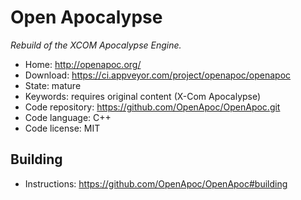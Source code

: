 # Open Apocalypse

_Rebuild of the XCOM Apocalypse Engine._

- Home: http://openapoc.org/
- Download: https://ci.appveyor.com/project/openapoc/openapoc
- State: mature
- Keywords: requires original content (X-Com Apocalypse)
- Code repository: https://github.com/OpenApoc/OpenApoc.git
- Code language: C++
- Code license: MIT

## Building

- Instructions: https://github.com/OpenApoc/OpenApoc#building
